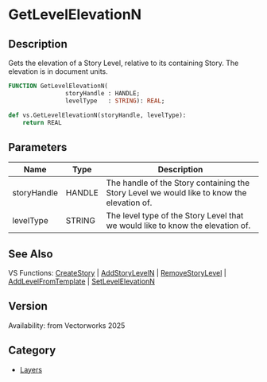 # GetLevelElevationN

## Description
Gets the elevation of a Story Level, relative to its containing Story. The elevation is in document units.

```pascal
FUNCTION GetLevelElevationN(
				storyHandle : HANDLE;
				levelType   : STRING): REAL;
```

```python
def vs.GetLevelElevationN(storyHandle, levelType):
    return REAL
```

## Parameters
|Name|Type|Description|
|---|---|---|
|storyHandle|HANDLE|The handle of the Story containing the Story Level we would like to know the elevation of.|
|levelType|STRING|The level type of the Story Level that we would like to know the elevation of.|

## See Also
VS Functions:
[CreateStory](CreateStory.md) 
| [AddStoryLevelN](AddStoryLevelN.md) 
| [RemoveStoryLevel](RemoveStoryLevel.md) 
| [AddLevelFromTemplate](AddLevelFromTemplate.md) 
| [SetLevelElevationN](SetLevelElevationN.md)

## Version
Availability: from Vectorworks 2025

## Category
* [Layers](../Categories/Layers.md)

